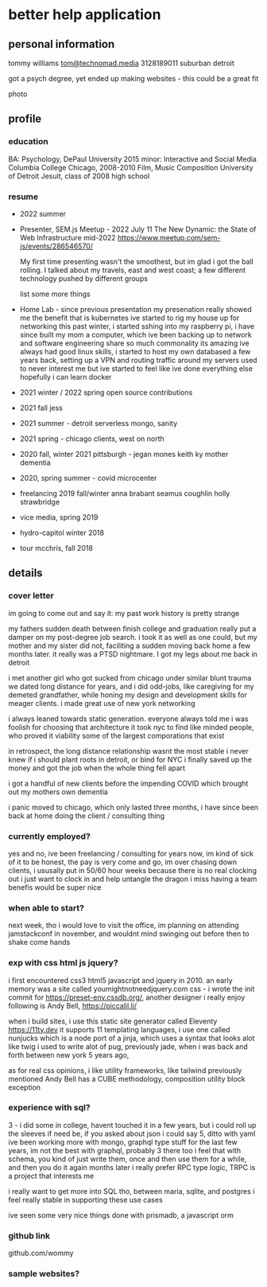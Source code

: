 # better help application


## personal information

tommy williams
tom@technomad.media
3128189011
suburban detroit

got a psych degree, yet ended up making websites - this could be a great fit

photo


## profile

### education

BA: Psychology, DePaul University 2015
	minor: Interactive and Social Media
Columbia College Chicago, 2008-2010 
	Film, Music Composition
University of Detroit Jesuit, class of 2008
	high school

### resume

- 2022 summer

- Presenter, SEM.js Meetup - 2022 July 11
	The New Dynamic: the State of Web Infrastructure mid-2022
	https://www.meetup.com/sem-js/events/286546570/

  My first time presenting wasn't the smoothest, but im glad i got the ball rolling.
	I talked about my travels, east and west coast; 
	a few different technology pushed by different groups

	list some more things

- Home Lab - since previous presentation
  my presenation really showed me the benefit that is kubernetes
	ive started to rig my house up for networking
	this past winter, i started sshing into my raspberry pi,
	i have since built my mom a computer, which ive been backing up to
	network and software engineering share so much commonality its amazing
	ive always had good linux skills,
	i started to host my own databased a few years back,
	setting up a VPN and routing traffic around my servers used to never interest me
	but ive started to feel like ive done everything else
  hopefully i can learn docker 

- 2021 winter / 2022 spring
  open source contributions

- 2021 fall
  jess

- 2021 summer - detroit
  serverless mongo, sanity

- 2021 spring - chicago
	clients, west on north

- 2020 fall, winter 2021
  pittsburgh - jegan mones
	keith
  ky
	mother dementia

- 2020, spring summer - covid
  microcenter

- freelancing 2019 fall/winter
	anna brabant
	seamus coughlin
	holly strawbridge

- vice media, spring 2019

- hydro-capitol winter 2018

- tour mcchris, fall 2018

## details

### cover letter

im going to come out and say it:
my past work history is pretty strange

my fathers sudden death between finish college and graduation
really put a damper on my post-degree job search.
i took it as well as one could, but my mother and my sister did not,
faciliting a sudden moving back home a few months later. 
it really was a PTSD nightmare. 
I got my legs about me back in detroit

i met another girl who got sucked from chicago under similar blunt trauma 
we dated long distance for years, and i did odd-jobs, like caregiving
for my demeted grandfather, while honing my design and development skills
for meager clients. i made great use of new york networking

i always leaned towards static generation. 
everyone always told me i was foolish for choosing that architecture
it took nyc to find like minded people, who proved it viability 
some of the largest comporations that exist

in retrospect, the long distance relationship wasnt the most stable
i never knew if i should plant roots in detroit, or bind for NYC
i finally saved up the money and got the job when the whole thing fell apart

i got a handful of new clients before the impending COVID
which brought out my mothers own dementia

i panic moved to chicago, which only lasted three months,
i have since been back at home doing the client / consulting thing



### currently employed?

yes and no, ive been freelancing / consulting for years now, 
im kind of sick of it to be honest,
the pay is very come and go, im over chasing down clients,
i ususally put in 50/60 hour weeks because there is no real clocking out 
i just want to clock in and help untangle the dragon 
i miss having a team
benefis would be super nice

### when able to start?

next week,
tho i would love to visit the office, im planning on attending jamstackconf in november,
and wouldnt mind swinging out before then to shake come hands

### exp with css html js jquery?

i first encountered css3 html5 javascript and jquery in 2010. 
an early memory was a site called youmightnotneedjquery.com
css - i wrote the init commit for https://preset-env.cssdb.org/, 
another designer i really enjoy following is Andy Bell, https://piccalil.li/ 

when i build sites, i use this static site generator called Eleventy https://11ty.dev
it supports 11 templating languages, i use one called nunjucks which is a node port of a jinja, which uses a syntax that looks alot like twig
i used to write alot of pug, previously jade, when i was back and forth between new york 5 years ago, 

as for real css opinions, i like utility frameworks, like tailwind
previously mentioned Andy Bell has a CUBE methodology, composition utility block exception 



### experience with sql?

3 - i did some in college, havent touched it in a few years, but i could roll up the sleeves if need be, 
if you asked about json i could say 5, ditto with yaml
ive been working more with mongo, graphql type stuff for the last few years, 
im not the best with graphql, probably 3 there too
i feel that with schema, you kind of just write them, once and then use them for a while, and then you do it again months later
i really prefer RPC type logic, TRPC is a project that interests me

i really want to get more into SQL tho, between maria, sqlite, and postgres
i feel really stable in supporting these use cases

ive seen some very nice things done with prismadb, a javascript orm

### github link

github.com/wommy

### sample websites?



























